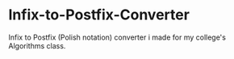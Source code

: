 # Infix-to-Postfix-Converter
Infix to Postfix (Polish notation) converter i made for my college's Algorithms class.
